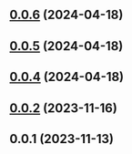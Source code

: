 ## [0.0.6](https://github.com/nramc/journeys/compare/v0.0.5...v0.0.6) (2024-04-18)



## [0.0.5](https://github.com/nramc/journeys/compare/v0.0.4...v0.0.5) (2024-04-18)



## [0.0.4](https://github.com/nramc/journeys/compare/v0.0.2...v0.0.4) (2024-04-18)



## [0.0.2](https://github.com/nramc/journeys/compare/v0.0.1...v0.0.2) (2023-11-16)



## 0.0.1 (2023-11-13)



